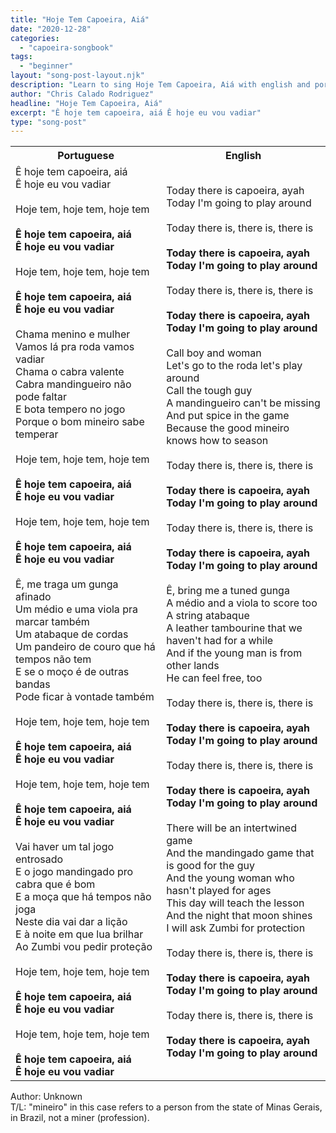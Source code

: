 ```yaml
---
title: "Hoje Tem Capoeira, Aiá"
date: "2020-12-28"
categories:
  - "capoeira-songbook"
tags:
  - "beginner"
layout: "song-post-layout.njk"
description: "Learn to sing Hoje Tem Capoeira, Aiá with english and portuguese translations along with a video to help you learn."
author: "Chris Calado Rodriguez"
headline: "Hoje Tem Capoeira, Aiá"
excerpt: "Ê hoje tem capoeira, aiá Ê hoje eu vou vadiar"
type: "song-post"
---
```


<table class="capoeira-table">
    <tr class="header-row">
        <th>Portuguese</th>
        <th>English</th>
    </tr>
    <tr>
        <td>Ê hoje tem capoeira, aiá<br>Ê hoje eu vou vadiar<br><br>Hoje tem, hoje tem, hoje tem<br><br><strong>Ê hoje tem capoeira, aiá<br>Ê hoje eu vou vadiar</strong><br><br>Hoje tem, hoje tem, hoje tem<br><br><strong>Ê hoje tem capoeira, aiá<br>Ê hoje eu vou vadiar</strong><br><br>Chama menino e mulher<br>Vamos lá pra roda vamos vadiar<br>Chama o cabra valente<br>Cabra mandingueiro não pode faltar<br>E bota tempero no jogo<br>Porque o bom mineiro sabe temperar<br><br>Hoje tem, hoje tem, hoje tem<br><br><strong>Ê hoje tem capoeira, aiá<br>Ê hoje eu vou vadiar</strong><br><br>Hoje tem, hoje tem, hoje tem<br><br><strong>Ê hoje tem capoeira, aiá<br>Ê hoje eu vou vadiar</strong><br><br>Ê, me traga um gunga afinado<br>Um médio e uma viola pra marcar também<br>Um atabaque de cordas<br>Um pandeiro de couro que há tempos não tem<br>E se o moço é de outras bandas<br>Pode ficar à vontade também<br><br>Hoje tem, hoje tem, hoje tem<br><br><strong>Ê hoje tem capoeira, aiá<br>Ê hoje eu vou vadiar</strong><br><br>Hoje tem, hoje tem, hoje tem<br><br><strong>Ê hoje tem capoeira, aiá<br>Ê hoje eu vou vadiar</strong><br><br>Vai haver um tal jogo entrosado<br>E o jogo mandingado pro cabra que é bom<br>E a moça que há tempos não joga<br>Neste dia vai dar a lição<br>E à noite em que lua brilhar<br>Ao Zumbi vou pedir proteção<br><br>Hoje tem, hoje tem, hoje tem<br><br><strong>Ê hoje tem capoeira, aiá<br>Ê hoje eu vou vadiar</strong><br><br>Hoje tem, hoje tem, hoje tem<br><br><strong>Ê hoje tem capoeira, aiá<br>Ê hoje eu vou vadiar</strong></td>
        <td>Today there is capoeira, ayah<br>Today I'm going to play around<br><br>Today there is, there is, there is<br><br><strong>Today there is capoeira, ayah<br>Today I'm going to play around</strong><br><br>Today there is, there is, there is<br><br><strong>Today there is capoeira, ayah<br>Today I'm going to play around</strong><br><br>Call boy and woman<br>Let's go to the roda let's play around<br>Call the tough guy<br>A mandingueiro can't be missing<br>And put spice in the game<br>Because the good mineiro knows how to season<br><br>Today there is, there is, there is<br><br><strong>Today there is capoeira, ayah<br>Today I'm going to play around</strong><br><br>Today there is, there is, there is<br><br><strong>Today there is capoeira, ayah<br>Today I'm going to play around</strong><br><br>Ê, bring me a tuned gunga<br>A médio and a viola to score too<br>A string atabaque<br>A leather tambourine that we haven't had for a while<br>And if the young man is from other lands<br>He can feel free, too<br><br>Today there is, there is, there is<br><br><strong>Today there is capoeira, ayah<br>Today I'm going to play around</strong><br><br>Today there is, there is, there is<br><br><strong>Today there is capoeira, ayah<br>Today I'm going to play around</strong><br><br>There will be an intertwined game<br>And the mandingado game that is good for the guy<br>And the young woman who hasn't played for ages<br>This day will teach the lesson<br>And the night that moon shines<br>I will ask Zumbi for protection<br><br>Today there is, there is, there is<br><br><strong>Today there is capoeira, ayah<br>Today I'm going to play around</strong><br><br>Today there is, there is, there is<br><br><strong>Today there is capoeira, ayah<br>Today I'm going to play around</strong></td>
    </tr>
</table>
<figcaption>
Author: Unknown<br>
T/L: "mineiro" in this case refers to a person from the state of Minas Gerais, in Brazil, not a miner (profession).
</figcaption>